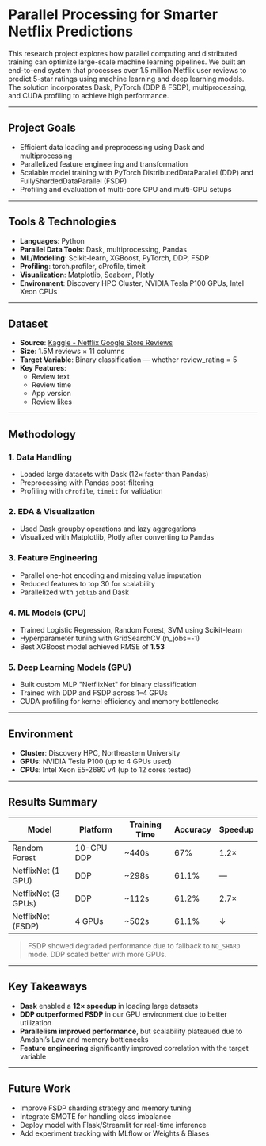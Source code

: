 # Parallel Processing for Smarter Netflix Predictions

This research project explores how parallel computing and distributed training can optimize large-scale machine learning pipelines. We built an end-to-end system that processes over 1.5 million Netflix user reviews to predict 5-star ratings using machine learning and deep learning models. The solution incorporates Dask, PyTorch (DDP & FSDP), multiprocessing, and CUDA profiling to achieve high performance.

---

##  Project Goals

- Efficient data loading and preprocessing using Dask and multiprocessing
- Parallelized feature engineering and transformation
- Scalable model training with PyTorch DistributedDataParallel (DDP) and FullyShardedDataParallel (FSDP)
- Profiling and evaluation of multi-core CPU and multi-GPU setups

---

##  Tools & Technologies

- **Languages**: Python
- **Parallel Data Tools**: Dask, multiprocessing, Pandas
- **ML/Modeling**: Scikit-learn, XGBoost, PyTorch, DDP, FSDP
- **Profiling**: torch.profiler, cProfile, timeit
- **Visualization**: Matplotlib, Seaborn, Plotly
- **Environment**: Discovery HPC Cluster, NVIDIA Tesla P100 GPUs, Intel Xeon CPUs

---

##  Dataset

- **Source**: [Kaggle - Netflix Google Store Reviews](https://www.kaggle.com/datasets/bwandowando/1-5-million-netflix-google-store-reviews/data)
- **Size**: 1.5M reviews × 11 columns
- **Target Variable**: Binary classification — whether review_rating = 5
- **Key Features**:
  - Review text
  - Review time
  - App version
  - Review likes

---

##  Methodology

### 1. Data Handling
- Loaded large datasets with Dask (12× faster than Pandas)
- Preprocessing with Pandas post-filtering
- Profiling with `cProfile`, `timeit` for validation

### 2. EDA & Visualization
- Used Dask groupby operations and lazy aggregations
- Visualized with Matplotlib, Plotly after converting to Pandas

### 3. Feature Engineering
- Parallel one-hot encoding and missing value imputation
- Reduced features to top 30 for scalability
- Parallelized with `joblib` and Dask

### 4. ML Models (CPU)
- Trained Logistic Regression, Random Forest, SVM using Scikit-learn
- Hyperparameter tuning with GridSearchCV (n_jobs=-1)
- Best XGBoost model achieved RMSE of **1.53**

### 5. Deep Learning Models (GPU)
- Built custom MLP "NetflixNet" for binary classification
- Trained with DDP and FSDP across 1–4 GPUs
- CUDA profiling for kernel efficiency and memory bottlenecks

---

##  Environment

- **Cluster**: Discovery HPC, Northeastern University
- **GPUs**: NVIDIA Tesla P100 (up to 4 GPUs used)
- **CPUs**: Intel Xeon E5-2680 v4 (up to 12 cores tested)

---

##  Results Summary

| Model      | Platform      | Training Time | Accuracy | Speedup |
|------------|---------------|---------------|----------|---------|
| Random Forest | 10-CPU DDP  | ~440s         | 67%      | 1.2×    |
| NetflixNet (1 GPU) | DDP     | ~298s         | 61.1%    | —       |
| NetflixNet (3 GPUs) | DDP    | ~112s         | 61.2%    | 2.7×    |
| NetflixNet (FSDP) | 4 GPUs   | ~502s         | 61.1%    | ↓       |

>  FSDP showed degraded performance due to fallback to `NO_SHARD` mode. DDP scaled better with more GPUs.

---

##  Key Takeaways

- **Dask** enabled a **12× speedup** in loading large datasets
- **DDP outperformed FSDP** in our GPU environment due to better utilization
- **Parallelism improved performance**, but scalability plateaued due to Amdahl’s Law and memory bottlenecks
- **Feature engineering** significantly improved correlation with the target variable

---

## Future Work

- Improve FSDP sharding strategy and memory tuning
- Integrate SMOTE for handling class imbalance
- Deploy model with Flask/Streamlit for real-time inference
- Add experiment tracking with MLflow or Weights & Biases


